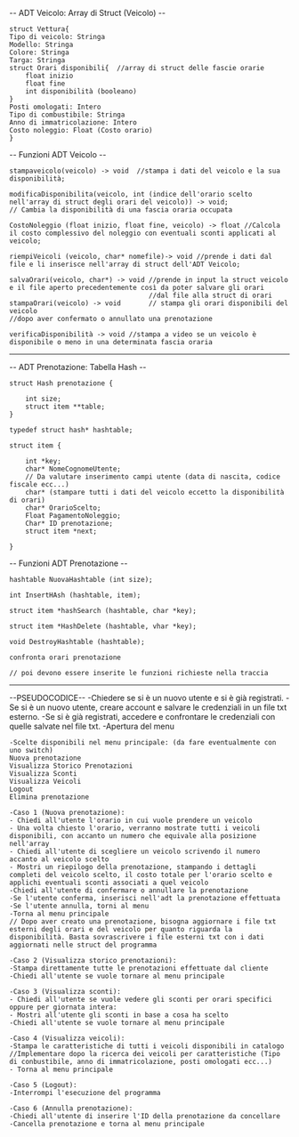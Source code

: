 -- ADT Veicolo: Array di Struct (Veicolo) --
	
	struct Vettura{
	Tipo di veicolo: Stringa
	Modello: Stringa
	Colore: Stringa
	Targa: Stringa
	struct Orari disponibili{  //array di struct delle fascie orarie
		float inizio
		float fine
		int disponibilità (booleano)
	}  
	Posti omologati: Intero
	Tipo di combustibile: Stringa
	Anno di immatricolazione: Intero
	Costo noleggio: Float (Costo orario)
	}

-- Funzioni ADT Veicolo --
	
	stampaveicolo(veicolo) -> void  //stampa i dati del veicolo e la sua disponibilità;

	modificaDisponibilita(veicolo, int (indice dell'orario scelto nell'array di struct degli orari del veicolo)) -> void; 
	// Cambia la disponibilità di una fascia oraria occupata

	CostoNoleggio (float inizio, float fine, veicolo) -> float //Calcola il costo complessivo del noleggio con eventuali sconti applicati al veicolo;

	riempiVeicoli (veicolo, char* nomefile)-> void //prende i dati dal file e li inserisce nell'array di struct dell'ADT Veicolo;
	
	salvaOrari(veicolo, char*) -> void //prende in input la struct veicolo e il file aperto precedentemente così da poter salvare gli orari
		                               //dal file alla struct di orari
	stampaOrari(veicolo) -> void       // stampa gli orari disponibili del veicolo 
	//dopo aver confermato o annullato una prenotazione

	verificaDisponibilità -> void //stampa a video se un veicolo è disponibile o meno in una determinata fascia oraria

---------------------------------------------------------------------------------------------------------------------------------------------

 -- ADT Prenotazione: Tabella Hash  --
	
	struct Hash prenotazione {

		int size;
		struct item **table;
	}

	typedef struct hash* hashtable;

	struct item {

		int *key;
		char* NomeCognomeUtente;
		// Da valutare inserimento campi utente (data di nascita, codice fiscale ecc...)
		char* (stampare tutti i dati del veicolo eccetto la disponibilità di orari)
		char* OrarioScelto;
		Float PagamentoNoleggio;
		Char* ID prenotazione;
		struct item *next;

	}

-- Funzioni ADT Prenotazione --

	hashtable NuovaHashtable (int size);

	int InsertHAsh (hashtable, item);

	struct item *hashSearch (hashtable, char *key);

	struct item *HashDelete (hashtable, vhar *key);

	void DestroyHashtable (hashtable);

	confronta orari prenotazione

	// poi devono essere inserite le funzioni richieste nella traccia

---------------------------------------------------------------------------------------------------------------------------------------------

--PSEUDOCODICE--
	-Chiedere se si è un nuovo utente e si è già registrati.
	-Se si è un nuovo utente, creare account e salvare le credenziali in un file txt esterno.
	-Se si è già registrati, accedere e confrontare le credenziali con quelle salvate nel file txt.
	-Apertura del menu

	-Scelte disponibili nel menu principale: (da fare eventualmente con uno switch)
	Nuova prenotazione
	Visualizza Storico Prenotazioni 
	Visualizza Sconti
	Visualizza Veicoli
	Logout
	Elimina prenotazione

	-Caso 1 (Nuova prenotazione): 
	- Chiedi all'utente l'orario in cui vuole prendere un veicolo
	- Una volta chiesto l'orario, verranno mostrate tutti i veicoli disponibili, con accanto un numero che equivale alla posizione nell'array
	- Chiedi all'utente di scegliere un veicolo scrivendo il numero accanto al veicolo scelto
	- Mostri un riepilogo della prenotazione, stampando i dettagli completi del veicolo scelto, il costo totale per l'orario scelto e applichi eventuali sconti associati a quel veicolo
	-Chiedi all'utente di confermare o annullare la prenotazione
	-Se l'utente conferma, inserisci nell'adt la prenotazione effettuata
	-Se l'utente annulla, torni al menu
	-Torna al menu principale
	// Dopo aver creato una prenotazione, bisogna aggiornare i file txt esterni degli orari e del veicolo per quanto riguarda la disponibilità. Basta sovrascrivere i file esterni txt con i dati aggiornati nelle struct del programma

	-Caso 2 (Visualizza storico prenotazioni):
	-Stampa direttamente tutte le prenotazioni effettuate dal cliente
	-Chiedi all'utente se vuole tornare al menu principale

	-Caso 3 (Visualizza sconti): 
	- Chiedi all'utente se vuole vedere gli sconti per orari specifici oppure per giornata intera:
	- Mostri all'utente gli sconti in base a cosa ha scelto
	-Chiedi all'utente se vuole tornare al menu principale

	-Caso 4 (Visualizza veicoli): 
	-Stampa le caratteristiche di tutti i veicoli disponibili in catalogo //Implementare dopo la ricerca dei veicoli per caratteristiche (Tipo di conbustibile, anno di immatricolazione, posti omologati ecc...)
	- Torna al menu principale

	-Caso 5 (Logout): 
	-Interrompi l'esecuzione del programma

	-Caso 6 (Annulla prenotazione):
	-Chiedi all'utente di inserire l'ID della prenotazione da concellare
	-Cancella prenotazione e torna al menu principale